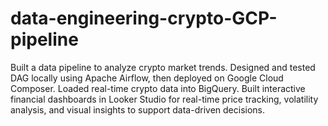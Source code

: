 # data-engineering-crypto-GCP-pipeline
Built a data pipeline to analyze crypto market trends. Designed and tested DAG locally using Apache Airflow, then deployed on Google Cloud Composer. Loaded real-time crypto data into BigQuery. Built interactive financial dashboards in Looker Studio for real-time price tracking, volatility analysis, and visual insights to support data-driven decisions.

